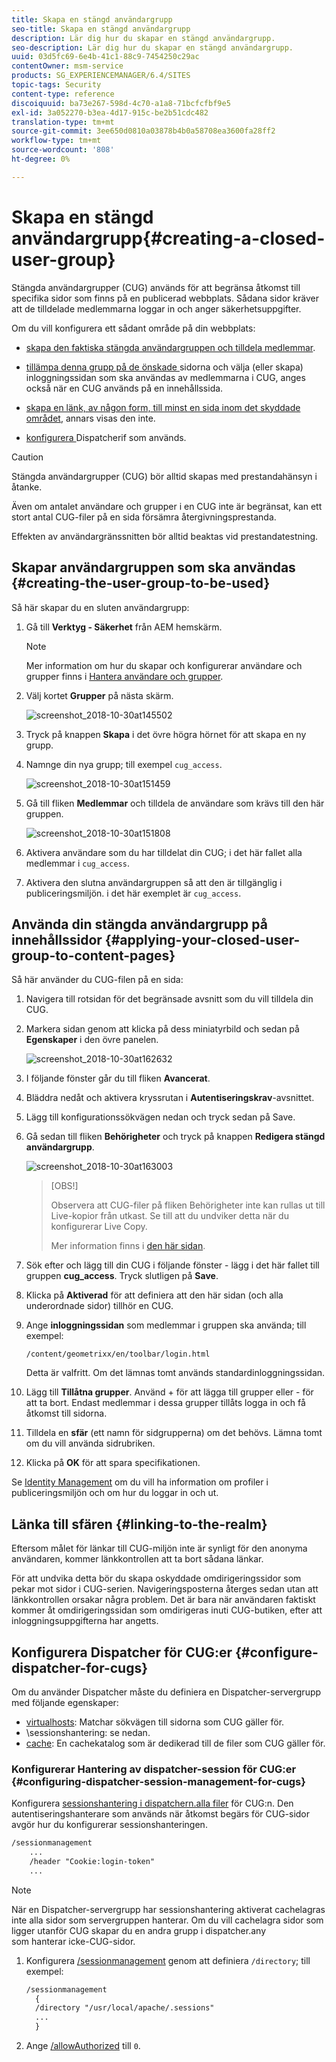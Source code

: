```yaml
---
title: Skapa en stängd användargrupp
seo-title: Skapa en stängd användargrupp
description: Lär dig hur du skapar en stängd användargrupp.
seo-description: Lär dig hur du skapar en stängd användargrupp.
uuid: 03d5fc69-6e4b-41c1-88c9-7454250c29ac
contentOwner: msm-service
products: SG_EXPERIENCEMANAGER/6.4/SITES
topic-tags: Security
content-type: reference
discoiquuid: ba73e267-598d-4c70-a1a8-71bcfcfbf9e5
exl-id: 3a052270-b3ea-4d17-915c-be2b51cdc482
translation-type: tm+mt
source-git-commit: 3ee650d0810a03878b4b0a58708ea3600fa28ff2
workflow-type: tm+mt
source-wordcount: '808'
ht-degree: 0%

---
```


# Skapa en stängd användargrupp{#creating-a-closed-user-group}

Stängda användargrupper (CUG) används för att begränsa åtkomst till specifika sidor som finns på en publicerad webbplats. Sådana sidor kräver att de tilldelade medlemmarna loggar in och anger säkerhetsuppgifter.

Om du vill konfigurera ett sådant område på din webbplats:

* [skapa den faktiska stängda användargruppen och tilldela medlemmar](#creating-the-user-group-to-be-used).

* [tillämpa denna grupp på de önskade ](#applying-your-closed-user-group-to-content-pages) sidorna och välja (eller skapa) inloggningssidan som ska användas av medlemmarna i CUG, anges också när en CUG används på en innehållssida.

* [skapa en länk, av någon form, till minst en sida inom det skyddade området](#linking-to-the-realm), annars visas den inte.
* [konfigurera ](#configure-dispatcher-for-cugs) Dispatcherif som används.

>[!CAUTION]
>
>Stängda användargrupper (CUG) bör alltid skapas med prestandahänsyn i åtanke.
>
>Även om antalet användare och grupper i en CUG inte är begränsat, kan ett stort antal CUG-filer på en sida försämra återgivningsprestanda.
>
>Effekten av användargränssnitten bör alltid beaktas vid prestandatestning.

## Skapar användargruppen som ska användas {#creating-the-user-group-to-be-used}

Så här skapar du en sluten användargrupp:

1. Gå till **Verktyg - Säkerhet** från AEM hemskärm.

   >[!NOTE]
   >
   >Mer information om hur du skapar och konfigurerar användare och grupper finns i [Hantera användare och grupper](/help/sites-administering/security.md#managing-users-and-groups).

1. Välj kortet **Grupper** på nästa skärm.

   ![screenshot_2018-10-30at145502](assets/screenshot_2018-10-30at145502.png)

1. Tryck på knappen **Skapa** i det övre högra hörnet för att skapa en ny grupp.
1. Namnge din nya grupp; till exempel `cug_access`.

   ![screenshot_2018-10-30at151459](assets/screenshot_2018-10-30at151459.png)

1. Gå till fliken **Medlemmar** och tilldela de användare som krävs till den här gruppen.

   ![screenshot_2018-10-30at151808](assets/screenshot_2018-10-30at151808.png)

1. Aktivera användare som du har tilldelat din CUG; i det här fallet alla medlemmar i `cug_access`.
1. Aktivera den slutna användargruppen så att den är tillgänglig i publiceringsmiljön. i det här exemplet är `cug_access`.

## Använda din stängda användargrupp på innehållssidor {#applying-your-closed-user-group-to-content-pages}

Så här använder du CUG-filen på en sida:

1. Navigera till rotsidan för det begränsade avsnitt som du vill tilldela din CUG.
1. Markera sidan genom att klicka på dess miniatyrbild och sedan på **Egenskaper** i den övre panelen.

   ![screenshot_2018-10-30at162632](assets/screenshot_2018-10-30at162632.png)

1. I följande fönster går du till fliken **Avancerat**.
1. Bläddra nedåt och aktivera kryssrutan i **Autentiseringskrav**-avsnittet.

1. Lägg till konfigurationssökvägen nedan och tryck sedan på Save.
1. Gå sedan till fliken **Behörigheter** och tryck på knappen **Redigera stängd användargrupp**.

   ![screenshot_2018-10-30at163003](assets/screenshot_2018-10-30at163003.png)

   >[OBS!]
   >
   > Observera att CUG-filer på fliken Behörigheter inte kan rullas ut till Live-kopior från utkast. Se till att du undviker detta när du konfigurerar Live Copy.
   >
   > Mer information finns i [den här sidan](closed-user-groups.md#aem-livecopy).

1. Sök efter och lägg till din CUG i följande fönster - lägg i det här fallet till gruppen **cug_access**. Tryck slutligen på **Save**.
1. Klicka på **Aktiverad** för att definiera att den här sidan (och alla underordnade sidor) tillhör en CUG.
1. Ange **inloggningssidan** som medlemmar i gruppen ska använda; till exempel:

   `/content/geometrixx/en/toolbar/login.html`

   Detta är valfritt. Om det lämnas tomt används standardinloggningssidan.

1. Lägg till **Tillåtna grupper**. Använd + för att lägga till grupper eller - för att ta bort. Endast medlemmar i dessa grupper tillåts logga in och få åtkomst till sidorna.
1. Tilldela en **sfär** (ett namn för sidgrupperna) om det behövs. Lämna tomt om du vill använda sidrubriken.
1. Klicka på **OK** för att spara specifikationen.

Se [Identity Management](/help/sites-administering/identity-management.md) om du vill ha information om profiler i publiceringsmiljön och om hur du loggar in och ut.

## Länka till sfären {#linking-to-the-realm}

Eftersom målet för länkar till CUG-miljön inte är synligt för den anonyma användaren, kommer länkkontrollen att ta bort sådana länkar.

För att undvika detta bör du skapa oskyddade omdirigeringssidor som pekar mot sidor i CUG-serien. Navigeringsposterna återges sedan utan att länkkontrollen orsakar några problem. Det är bara när användaren faktiskt kommer åt omdirigeringssidan som omdirigeras inuti CUG-butiken, efter att inloggningsuppgifterna har angetts.

## Konfigurera Dispatcher för CUG:er {#configure-dispatcher-for-cugs}

Om du använder Dispatcher måste du definiera en Dispatcher-servergrupp med följande egenskaper:

* [virtualhosts](https://helpx.adobe.com/experience-manager/dispatcher/using/dispatcher-configuration.html#identifying-virtual-hosts-virtualhosts): Matchar sökvägen till sidorna som CUG gäller för.
* \sessionshantering: se nedan.
* [cache](https://helpx.adobe.com/experience-manager/dispatcher/using/dispatcher-configuration.html#configuring-the-dispatcher-cache-cache): En cachekatalog som är dedikerad till de filer som CUG gäller för.

### Konfigurerar Hantering av dispatcher-session för CUG:er {#configuring-dispatcher-session-management-for-cugs}

Konfigurera [sessionshantering i dispatchern.alla filer](https://helpx.adobe.com/experience-manager/dispatcher/using/dispatcher-configuration.html#enabling-secure-sessions-sessionmanagement) för CUG:n. Den autentiseringshanterare som används när åtkomst begärs för CUG-sidor avgör hur du konfigurerar sessionshanteringen.

```xml
/sessionmanagement
    ...
    /header "Cookie:login-token" 
    ...
```

>[!NOTE]
>
>När en Dispatcher-servergrupp har sessionshantering aktiverat cachelagras inte alla sidor som servergruppen hanterar. Om du vill cachelagra sidor som ligger utanför CUG skapar du en andra grupp i dispatcher.any\
>som hanterar icke-CUG-sidor.

1. Konfigurera [/sessionmanagement](https://helpx.adobe.com/experience-manager/dispatcher/using/dispatcher-configuration.html#enabling-secure-sessions-sessionmanagement) genom att definiera `/directory`; till exempel:

   ```xml
   /sessionmanagement
     {
     /directory "/usr/local/apache/.sessions"
     ...
     }
   ```

1. Ange [/allowAuthorized](https://helpx.adobe.com/experience-manager/dispatcher/using/dispatcher-configuration.html#caching-when-authentication-is-used) till `0`.
